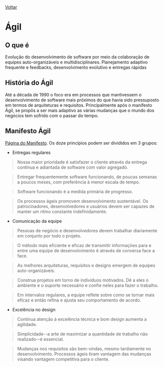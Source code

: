 [Voltar](../index.md)

# Ágil

## O que é
Evolução do desenvolvimento de software por meio da colaboração de equipes auto-organizáveis e multidisciplinares.
Planejamento adaptivo frequente e feedbacks, desenvolvimento evolutivo e entregas rápidas

## História do Ágil
Até a década de 1990 o foco era em processos que mantivessem o desenvolvimento de software mais próximos do que havia sido pressuposto em termos de arquiteturas e requisitos. Principalmente após o manifesto Ágil, se propôs a ser mais adaptivo as várias mudanças que o mundo dos negócios tem sofrido com o passar do tempo.

## Manifesto Ágil
[Página do Manifesto](http://agilemanifesto.org/iso/ptbr/manifesto.html).
Os doze princípios podem ser divididos em 3 grupos:
- Entregas regulares

> Nossa maior prioridade é satisfazer o cliente através da entrega contínua e adiantada de software com valor agregado.

> Entregar frequentemente software funcionando, de poucas semanas a poucos meses, com preferência à menor escala de tempo.

> Software funcionando é a medida primária de progresso.

> Os processos ágeis promovem desenvolvimento sustentável. Os patrocinadores, desenvolvedores e usuários devem ser capazes de manter um ritmo constante indefinidamente.

- Comunicação da equipe

> Pessoas de negócio e desenvolvedores devem trabalhar diariamente em conjunto por todo o projeto.

> O método mais eficiente e eficaz de transmitir informações para e entre uma equipe de desenvolvimento é através de conversa face a face.

> As melhores arquiteturas, requisitos e designs emergem de equipes auto-organizáveis.

> Construa projetos em torno de indivíduos motivados. Dê a eles o ambiente e o suporte necessário e confie neles para fazer o trabalho.

> Em intervalos regulares, a equipe reflete sobre como se tornar mais eficaz e então refina e ajusta seu comportamento de acordo.

- Excelência no design

> Contínua atenção à excelência técnica e bom design aumenta a agilidade.

> Simplicidade--a arte de maximizar a quantidade de trabalho não realizado--é essencial.

> Mudanças nos requisitos são bem-vindas, mesmo tardiamente no desenvolvimento. Processos ágeis tiram vantagem das mudanças visando vantagem competitiva para o cliente.


